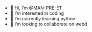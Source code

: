 - 👋 Hi, I’m @MAN-PRE-ET
- 👀 I’m interested in coding
- 🌱 I’m currently learning python
- 💞️ I’m looking to collaborate on webd

<!---
MAN-PRE-ET/MAN-PRE-ET is a ✨ special ✨ repository because its `README.md` (this file) appears on your GitHub profile.
You can click the Preview link to take a look at your changes.
--->
